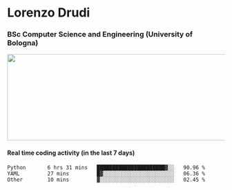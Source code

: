 # Lorenzo Drudi
### BSc Computer Science and Engineering (University of Bologna)

<img src="https://github-readme-stats.vercel.app/api?username=LorenzoDrudi&count_private=true&show_icons=true&theme=gruvbox" height=200px width=550px>

#### Real time coding activity (in the last 7 days)
<!--START_SECTION:waka-->

```text
Python       6 hrs 31 mins   ██████████████████████▓░░   90.96 %
YAML         27 mins         █▓░░░░░░░░░░░░░░░░░░░░░░░   06.36 %
Other        10 mins         ▓░░░░░░░░░░░░░░░░░░░░░░░░   02.45 %
```

<!--END_SECTION:waka-->
